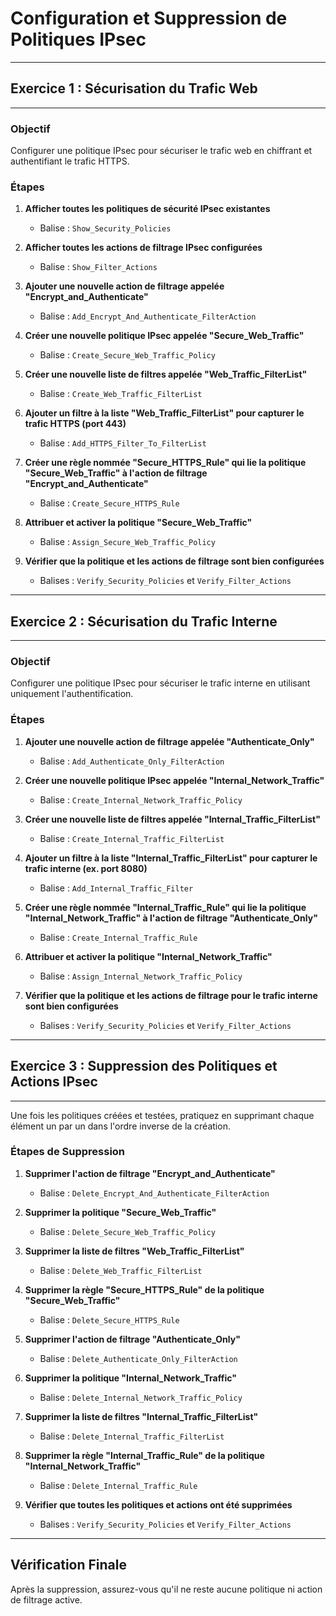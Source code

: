 # Configuration et Suppression de Politiques IPsec

---
## Exercice 1 : Sécurisation du Trafic Web
---

### Objectif
Configurer une politique IPsec pour sécuriser le trafic web en chiffrant et authentifiant le trafic HTTPS.

### Étapes

1. **Afficher toutes les politiques de sécurité IPsec existantes**
   - Balise : `Show_Security_Policies`

2. **Afficher toutes les actions de filtrage IPsec configurées**
   - Balise : `Show_Filter_Actions`

3. **Ajouter une nouvelle action de filtrage appelée "Encrypt_and_Authenticate"**
   - Balise : `Add_Encrypt_And_Authenticate_FilterAction`

4. **Créer une nouvelle politique IPsec appelée "Secure_Web_Traffic"**
   - Balise : `Create_Secure_Web_Traffic_Policy`

5. **Créer une nouvelle liste de filtres appelée "Web_Traffic_FilterList"**
   - Balise : `Create_Web_Traffic_FilterList`

6. **Ajouter un filtre à la liste "Web_Traffic_FilterList" pour capturer le trafic HTTPS (port 443)**
   - Balise : `Add_HTTPS_Filter_To_FilterList`

7. **Créer une règle nommée "Secure_HTTPS_Rule" qui lie la politique "Secure_Web_Traffic" à l'action de filtrage "Encrypt_and_Authenticate"**
   - Balise : `Create_Secure_HTTPS_Rule`

8. **Attribuer et activer la politique "Secure_Web_Traffic"**
   - Balise : `Assign_Secure_Web_Traffic_Policy`

9. **Vérifier que la politique et les actions de filtrage sont bien configurées**
   - Balises : `Verify_Security_Policies` et `Verify_Filter_Actions`

---
## Exercice 2 : Sécurisation du Trafic Interne
---

### Objectif
Configurer une politique IPsec pour sécuriser le trafic interne en utilisant uniquement l'authentification.

### Étapes

1. **Ajouter une nouvelle action de filtrage appelée "Authenticate_Only"**
   - Balise : `Add_Authenticate_Only_FilterAction`

2. **Créer une nouvelle politique IPsec appelée "Internal_Network_Traffic"**
   - Balise : `Create_Internal_Network_Traffic_Policy`

3. **Créer une nouvelle liste de filtres appelée "Internal_Traffic_FilterList"**
   - Balise : `Create_Internal_Traffic_FilterList`

4. **Ajouter un filtre à la liste "Internal_Traffic_FilterList" pour capturer le trafic interne (ex. port 8080)**
   - Balise : `Add_Internal_Traffic_Filter`

5. **Créer une règle nommée "Internal_Traffic_Rule" qui lie la politique "Internal_Network_Traffic" à l'action de filtrage "Authenticate_Only"**
   - Balise : `Create_Internal_Traffic_Rule`

6. **Attribuer et activer la politique "Internal_Network_Traffic"**
   - Balise : `Assign_Internal_Network_Traffic_Policy`

7. **Vérifier que la politique et les actions de filtrage pour le trafic interne sont bien configurées**
   - Balises : `Verify_Security_Policies` et `Verify_Filter_Actions`

---
## Exercice 3 : Suppression des Politiques et Actions IPsec
---


Une fois les politiques créées et testées, pratiquez en supprimant chaque élément un par un dans l'ordre inverse de la création.

### Étapes de Suppression

1. **Supprimer l'action de filtrage "Encrypt_and_Authenticate"**
   - Balise : `Delete_Encrypt_And_Authenticate_FilterAction`

2. **Supprimer la politique "Secure_Web_Traffic"**
   - Balise : `Delete_Secure_Web_Traffic_Policy`

3. **Supprimer la liste de filtres "Web_Traffic_FilterList"**
   - Balise : `Delete_Web_Traffic_FilterList`

4. **Supprimer la règle "Secure_HTTPS_Rule" de la politique "Secure_Web_Traffic"**
   - Balise : `Delete_Secure_HTTPS_Rule`

5. **Supprimer l'action de filtrage "Authenticate_Only"**
   - Balise : `Delete_Authenticate_Only_FilterAction`

6. **Supprimer la politique "Internal_Network_Traffic"**
   - Balise : `Delete_Internal_Network_Traffic_Policy`

7. **Supprimer la liste de filtres "Internal_Traffic_FilterList"**
   - Balise : `Delete_Internal_Traffic_FilterList`

8. **Supprimer la règle "Internal_Traffic_Rule" de la politique "Internal_Network_Traffic"**
   - Balise : `Delete_Internal_Traffic_Rule`

9. **Vérifier que toutes les politiques et actions ont été supprimées**
   - Balises : `Verify_Security_Policies` et `Verify_Filter_Actions`

---

## Vérification Finale

Après la suppression, assurez-vous qu'il ne reste aucune politique ni action de filtrage active.
